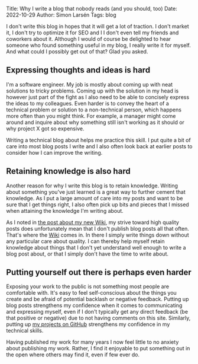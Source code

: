 Title: Why I write a blog that nobody reads (and you should, too)
Date: 2022-10-29
Author: Simon Larsén
Tags: blog

I don't write this blog in hopes that it will get a lot of traction. I don't
market it, I don't try to optimize it for SEO and I I don't even tell my
friends and coworkers about it. Although I would of course be delighted to hear
someone who found something useful in my blog, I really write it for myself.
And what could I possibly get out of that? Glad you asked.

## Expressing thoughts and ideas is hard
I'm a software engineer. My job is mostly about coming up with neat solutions to
tricky problems. Coming up with the solution in my head is however just part of
the fight as I also need to be able to concisely express the ideas to my
colleagues. Even harder is to convey the heart of a technical problem or
solution to a non-technical person, which happens more often than you might
think. For example, a manager might come around and inquire about why something
still isn't working as it should or why project X got so expensive.

Writing a technical blog about helps me practice this skill. I put quite a bit
of care into most blog posts I write and I also often look back at earlier posts
to consider how I can improve the writing.

## Retaining knowledge is also hard
Another reason for why I write this blog is to retain knowledge. Writing about
something you've just learned is a great way to further cement that knowledge.
As I put a large amount of care into my posts and want to be sure that I get
things right, I also often pick up bits and pieces that I missed when attaining
the knowledge I'm writing about.

As I noted in [the post about my new
Wiki]({filename}/blog/Blog/publishing_wiki.md), my strive toward high quality
posts does unfortunately mean that I don't publish blog posts all that often.
That's where the [Wiki]({filename}/pages/wiki/index.md) comes in. In there I
simply write things down without any particular care about quality. I can
thereby help myself retain knowledge about things that I don't yet understand
well enough to write a blog post about, or that I simply don't have the time
to write about.

## Putting yourself out there is perhaps even harder
Exposing your work to the public is not something most people are comfortable
with. It's easy to feel self-conscious about the things you create and be afraid
of potential backlash or negative feedback. Putting up blog posts strengthens my
confidence when it comes to communicating and expressing myself, even if I don't
typically get any direct feedback (be that positive or negative) due to not
having comments on this site. Similarly, putting up [my projects on
GitHub](https://github.com/slarse) strengthens my confidence in my technical
skills.

Having published my work for many years I now feel little to no anxiety about
publishing my work. Rather, I find it enjoyable to put something out in the open
where others may find it, even if few ever do.
